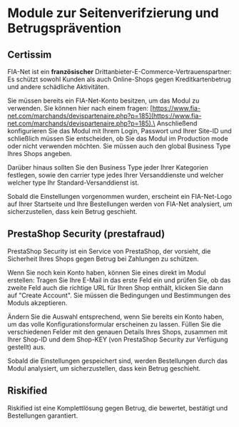 # Module zur Seitenverifzierung und Betrugsprävention

## Certissim <a href="#modulezurseitenverifzierungundbetrugspraevention-certissim" id="modulezurseitenverifzierungundbetrugspraevention-certissim"></a>

FIA-Net ist ein **französischer** Drittanbieter-E-Commerce-Vertrauenspartner: Es schützt sowohl Kunden als auch Online-Shops gegen Kreditkartenbetrug und andere schädliche Aktivitäten.

Sie müssen bereits ein FIA-Net-Konto besitzen, um das Modul zu verwenden. Sie können hier nach einem fragen: [https://www.fia-net.com/marchands/devispartenaire.php?p=185](https://www.fia-net.com/marchands/devispartenaire.php?p=185).\
Anschließend konfigurieren Sie das Modul mit Ihrem Login, Passwort und Ihrer Site-ID und schließlich müssen Sie entscheiden, ob Sie das Modul im Production mode oder nicht verwenden möchten. Sie müssen auch den global Business Type Ihres Shops angeben.

Darüber hinaus sollten Sie den Business Type jeder Ihrer Kategorien festlegen, sowie den carrier type jedes Ihrer Versanddienste und welcher welcher type Ihr Standard-Versanddienst ist.

Sobald die Einstellungen vorgenommen wurden, erscheint ein FIA-Net-Logo auf Ihrer Startseite und Ihre Bestellungen werden von FIA-Net analysiert, um sicherzustellen, dass kein Betrug geschieht.

## PrestaShop Security (prestafraud) <a href="#modulezurseitenverifzierungundbetrugspraevention-prestashopsecurity-prestafraud" id="modulezurseitenverifzierungundbetrugspraevention-prestashopsecurity-prestafraud"></a>

PrestaShop Security ist ein Service von PrestaShop, der vorsieht, die Sicherheit Ihres Shops gegen Betrug bei Zahlungen zu schützen.

Wenn Sie noch kein Konto haben, können Sie eines direkt im Modul erstellen: Tragen Sie Ihre E-Mail in das erste Feld ein und prüfen Sie, ob das zweite Feld auch die richtige URL für Ihren Shop enthält, klicken Sie dann auf "Create Account". Sie müssen die Bedingungen und Bestimmungen des Moduls akzeptieren.

Ändern Sie die Auswahl entsprechend, wenn Sie bereits ein Konto haben, um das volle Konfigurationsformular erscheinen zu lassen. Füllen Sie die verschiedenen Felder mit den genauen Details Ihres Shops, zusammen mit Ihrer Shop-ID und dem Shop-KEY (von PrestaShop Security zur Verfügung gestellt) aus.

Sobald die Einstellungen gespeichert sind, werden Bestellungen durch das Modul analysiert, um sicherzustellen, dass kein Betrug geschieht.

## Riskified <a href="#modulezurseitenverifzierungundbetrugspraevention-riskified" id="modulezurseitenverifzierungundbetrugspraevention-riskified"></a>

Riskified ist eine Komplettlösung gegen Betrug, die bewertet, bestätigt und Bestellungen garantiert.

